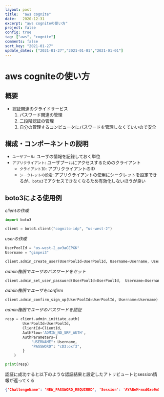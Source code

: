 ```yaml
---
layout: post
title:  "aws cognite"
date:   2020-12-31
excerpt: "aws cogniteの使い方"
project: false
config: true
tag: ["aws", "cognite"]
comments: false
sort_key: "2021-01-27"
update_dates: ["2021-01-27","2021-01-01","2021-01-01"]
---
```


# aws cogniteの使い方

## 概要
 - 認証関連のクライドサービス
   1. パスワード関連の管理
   2. 二段階認証の管理
   3. 自分の管理するコンピュータにパスワードを管理しなくていいので安全

## 構成・コンポーネントの説明

 - `ユーザプール`: ユーザの情報を記録しておく単位
 - `アプリクライアント`: ユーザプールにアクセスするためのクライアント
   - `クライアントID`: アプリクライアントのID
   - `シークレットの設定`: アプリクライアントの使用にシークレットを設定できるが、`boto3`でアクセスできなくなるため有効化しないほうが良い

## boto3による使用例
 
*clientの作成*  
```python
import boto3

client = boto3.client("cognito-idp", "us-west-2")
```

*userの作成*
```python
UserPoolId = "us-west-2_av3aGEPGK"
Username = "gimpei3"

client.admin_create_user(UserPoolId=UserPoolId, Username=Username, UserAttributes=[{"Name":"address", "Value":"栃木県日光市森友1123-2"}, {"Name":"birthdate", "Value":"2020-11-03", "Name": "email", "Value": "angeldust03@gmail.com"}])
```

*admin権限でユーザのパスワードをセット*  
```python
client.admin_set_user_password(UserPoolId=UserPoolId,  Username=Username, Password="anyPassword0!", Permanent=True)
```

*admin権限でユーザをconfirm*
```python
client.admin_confirm_sign_up(UserPoolId=UserPoolId, Username=Username)
```

*admin権限でユーザのパスワードを認証*
```python
resp = client.admin_initiate_auth(
        UserPoolId=UserPoolId,
        ClientId=ClientId,
        AuthFlow='ADMIN_NO_SRP_AUTH',
        AuthParameters={
            "USERNAME": Username,
            "PASSWORD": "cD3:oxf3",
        }
    )

print(resp)
```

認証に成功すると以下のような認証結果と設定したアトリビュートとsession情報が返ってくる
```json
{'ChallengeName': 'NEW_PASSWORD_REQUIRED', 'Session': 'AYABeM-mxdGxe9mSUsm1BdeR5CcAHQABAAdTZXJ2aWNlABBDb2duaXRvVXNlclBvb2xzAAEAB2F3cy1rbXMAS2Fybjphd3M6a21zOnVzLXdlc3QtMjowMTU3MzY3MjcxOTg6a2V5LzI5OTFhNGE5LTM5YTAtNDQ0Mi04MWU4LWRkYjY4NTllMTg2MQC4AQIBAHjnF-aQg6T9UqfEmc_QtN9hR8L_u8Pylt6mgE9ImGJtHAElMB4R8ERHtkKmScH1L8pOAAAAfjB8BgkqhkiG9w0BBwagbzBtAgEAMGgGCSqGSIb3DQEHATAeBglghkgBZQMEAS4wEQQMLVjEC-boaztx6HzAAgEQgDsXw8BVjSNG1gSJIAEwPG7WNFnhBI7nhHJQA92MlcLEw6cVu7x_HMuewfeFukAQZbDjZI4s19CFITe2QQIAAAAADAAAEAAAAAAAAAAAAAAAAADkW6O-2gNtyiMAxGQmJFsE_____wAAAAEAAAAAAAAAAAAAAAEAAADLJ7XoH9vKBtpokTE9qw3Xz_wzsBBIqW7UQhAHCzGqgUg-aQ8bGh6658wkCgxzG_bDhPHRU-W5tQ5UmZlsvkZmIUBH1XIFnOoAIQJKXRyCIqF9QhLX87Vx-hqHcBbbxBz95XDchJd6iGlPvbuGulD2jascZj-L2XGwHRVLmUzIuUjPRmq7BFv7OebT1B1zBpkccPH7nrP_sm14reDBVs_kgZBrpP46ncoFywp6UuDP_Z38zPKIuwDlUYAPy6mMjQBudX0hb32thcOftsy2Wab0PY-DjxcEmFwShoWC', 'ChallengeParameters': {'USER_ID_FOR_SRP': 'gimpei3', 'requiredAttributes': '[]', 'userAttributes': '{"address":"栃木県日光市森友1123-2","email":"angeldust03@gmail.com"}'}, 'ResponseMetadata': {'RequestId': '52456b15-7954-4bd4-a42e-3a0cf8744654', 'HTTPStatusCode': 200, 'HTTPHeaders': {'date': 'Fri, 01 Jan 2021 08:56:36 GMT', 'content-type': 'application/x-amz-json-1.1', 'content-length': '1044', 'connection': 'keep-alive', 'x-amzn-requestid': '52456b15-7954-4bd4-a42e-3a0cf8744654'}, 'RetryAttempts': 0}}
```

